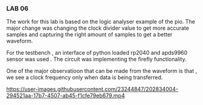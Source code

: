 ### LAB 06 ###

The work for this lab is based on the logic analyser example of the pio.  The major change was changing the clock divider value to get more accurate samples and capturing the right amount of samples to get a better waveform. 

For the testbench , an interface of python loaded rp2040 and apds9960 sensor was used . The circuit was implementing the firefly functionality. 

One of the major observatioon that can be made from the waveform is that , we see a clock frequency only when data is being transferred. 



https://user-images.githubusercontent.com/23244847/202834004-294521aa-17b7-4507-ab45-f1cfe79eb679.mp4


